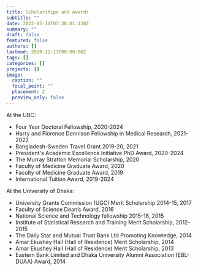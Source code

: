 ```yaml
---
title: Scholarships and Awards
subtitle: ""
date: 2022-05-14T07:38:01.430Z
summary: ""
draft: false
featured: false
authors: []
lastmod: 2020-12-13T00:00:00Z
tags: []
categories: []
projects: []
image:
  caption: ""
  focal_point: ""
  placement: 2
  preview_only: false
---
```

At the UBC: 

* Four Year Doctoral Fellowship, 2020-2024
* Harry and Florence Dennison Fellowship in Medical Research, 2021-2022
* Bangladesh-Sweden Travel Grant 2019-20, 2021
* President's Academic Excellence Initiative PhD Award, 2020-2024
* The Murray Stratton Memorial Scholarship, 2020
* Faculty of Medicine Graduate Award, 2020
* Faculty of Medicine Graduate Award, 2019
* International Tuition Award, 2019-2024

At the University of Dhaka:

* University Grants Commission (UGC) Merit Scholarship 2014-15, 2017
* Faculty of Science Dean’s Award, 2016
* National Science and Technology fellowship 2015-16, 2015
* Institute of Statistical Research and Training Merit Scholarship, 2012-2015
* The Daily Star and Mutual Trust Bank Ltd Promoting Knowledge, 2014
* Amar Ekushey Hall (Hall of Residence) Merit Scholarship, 2014
* Amar Ekushey Hall (Hall of Residence) Merit Scholarship, 2013
* Eastern Bank Limited and Dhaka University Alumni Association (EBL-DUAA) Award, 2014